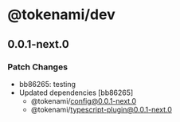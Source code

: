 # @tokenami/dev

## 0.0.1-next.0

### Patch Changes

- bb86265: testing
- Updated dependencies [bb86265]
  - @tokenami/config@0.0.1-next.0
  - @tokenami/typescript-plugin@0.0.1-next.0

